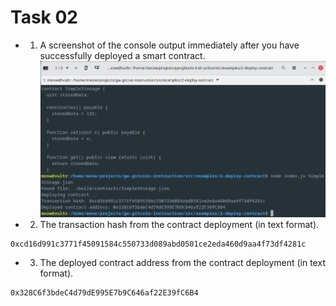 # Task 02
- 1. A screenshot of the console output immediately after you have successfully deployed a smart contract.
![deploy](./deploy.png)
- 2. The transaction hash from the contract deployment (in text format).
```
0xcd16d991c3771f45091584c550733d089abd0501ce2eda460d9aa4f73df4281c
```
- 3. The deployed contract address from the contract deployment (in text format).
```
0x328C6f3bdeC4d79dE995E7b9C646af22E39fC6B4
```

